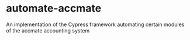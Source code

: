 # automate-accmate
An implementation of the Cypress framework automating certain modules of the accmate accounting system
